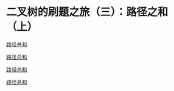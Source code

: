 # 二叉树的刷题之旅（三）：路径之和（上）
[路径总和](https://leetcode-cn.com/problems/path-sum/)

[路径总和](https://leetcode-cn.com/problems/path-sum/)

[路径总和](https://leetcode-cn.com/problems/path-sum/)

[路径总和](https://leetcode-cn.com/problems/path-sum/)